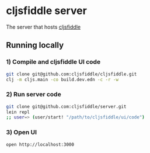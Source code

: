# cljsfiddle server

The server that hosts [cljsfiddle](https://github.com/cljsfiddle/cljsfiddle)

## Running locally 

### 1) Compile and cljsfiddle UI code 

```bash
git clone git@github.com:cljsfiddle/cljsfiddle.git
clj -m cljs.main -co build.dev.edn -c -r -w
```

### 2) Run server code
```bash 
git clone git@github.com:cljsfiddle/server.git
lein repl
;; user=> (user/start! "/path/to/cljsfiddle/ui/code")
```

### 3) Open UI

```bash 
open http://localhost:3000
```
